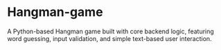 # Hangman-game
A Python-based Hangman game built with core backend logic, featuring word guessing, input validation, and simple text-based user interaction.
